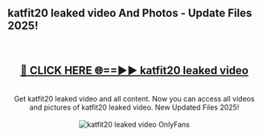 <h2>katfit20 leaked video And Photos - Update Files 2025!</h2>
<br>
<div align="center">
<h2><a href="https://linkcuts.com/hfmhzwbr" rel="nofollow">🔴 CLICK HERE 🌐==►► katfit20 leaked video</a></h2>
<br>
Get katfit20 leaked video and all content. Now you can access all videos and pictures of katfit20 leaked video. New Updated Files 2025!
<br>
<br>
<a href="https://linkcuts.com/hfmhzwbr" rel="nofollow" data-target="animated-image.originalLink"><img src="https://i.ibb.co.com/WyWwxjT/player-gif2.gif" alt="katfit20 leaked video OnlyFans" style="max-width: 100%; display: inline-block;" data-target="animated-image.originalImage"></a>
</div>
<br>